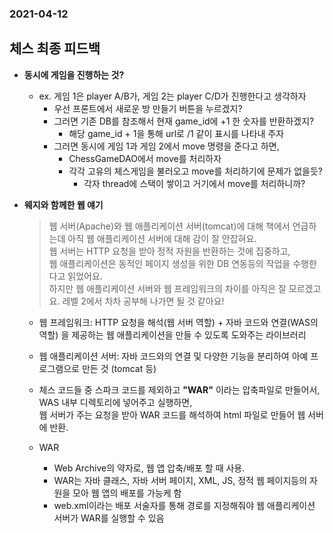 ### 2021-04-12

## 체스 최종 피드백
- __동시에 게임을 진행하는 것?__
    - ex. 게임 1은 player A/B가, 게임 2는 player C/D가 진행한다고 생각하자
        - 우선 프론트에서 새로운 방 만들기 버튼을 누르겠지?
        - 그러면 기존 DB를 참조해서 현재 game_id에 +1 한 숫자를 반환하겠지?
            - 해당 game_id + 1을 통해 url로 /1 같이 표시를 나타내 주자
        - 그러면 동시에 게임 1과 게임 2에서 move 명령을 준다고 하면,
            - ChessGameDAO에서 move를 처리하자
            - 각각 고유의 체스게임을 불러오고 move를 처리하기에 문제가 없을듯?
                - 각자 thread에 스택이 쌓이고 거기에서 move를 처리하니까?
                
- __웨지와 함께한 웹 얘기__
    > 웹 서버(Apache)와 웹 애플리케이션 서버(tomcat)에 대해 책에서 언급하는데 아직 웹 애플리케이션 서버에 대해 감이 잘 안잡혀요.  
      웹 서버는 HTTP 요청을 받아 정적 자원을 반환하는 것에 집중하고,  
      웹 애플리케이션은 동적인 페이지 생성을 위한 DB 연동등의 작업을 수행한다고 읽었어요.  
      하지만 웹 애플리케이션 서버와 웹 프레임워크의 차이를 아직은 잘 모르겠고요. 레벨 2에서 차차 공부해 나가면 될 것 같아요!  

    - 웹 프레임워크: HTTP 요청을 해석(웹 서버 역할) + 자바 코드와 연결(WAS의 역할) 을 제공하는 웹 애플리케이션을 만들 수 있도록 도와주는 라이브러리
    - 웹 애플리케이션 서버: 자바 코드와의 연결 및 다양한 기능을 분리하여 아예 프로그램으로 만든 것 (tomcat 등)
    
    - 체스 코드들 중 스파크 코드를 제외하고 __"WAR"__ 이라는 압축파일로 만들어서,  
      WAS 내부 디렉토리에 넣어주고 실행하면,  
      웹 서버가 주는 요청을 받아 WAR 코드를 해석하여 html 파일로 만들어 웹 서버에 반환. 
      
    - WAR
        - Web Archive의 약자로, 웹 앱 압축/배포 할 때 사용. 
        - WAR는 자바 클래스, 자바 서버 페이지, XML, JS, 정적 웹 페이지등의 자원을 모아 웹 앱의 배포를 가능케 함
        - web.xml이라는 배포 서술자를 통해 경로를 지정해줘야 웹 애플리케이션 서버가 WAR를 실행할 수 있음
